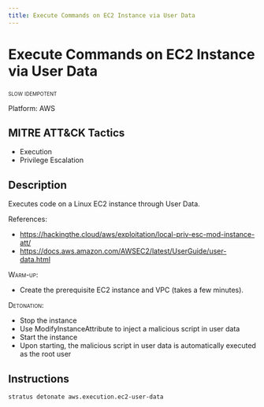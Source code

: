 ```yaml
---
title: Execute Commands on EC2 Instance via User Data
---
```


# Execute Commands on EC2 Instance via User Data

 <span class="smallcaps w3-badge w3-orange w3-round w3-text-sand" title="This attack technique might be slow to warm up or detonate">slow</span> 
 <span class="smallcaps w3-badge w3-blue w3-round w3-text-white" title="This attack technique can be detonated multiple times">idempotent</span> 

Platform: AWS

## MITRE ATT&CK Tactics


- Execution
- Privilege Escalation

## Description


Executes code on a Linux EC2 instance through User Data.

References:

- https://hackingthe.cloud/aws/exploitation/local-priv-esc-mod-instance-att/
- https://docs.aws.amazon.com/AWSEC2/latest/UserGuide/user-data.html

<span style="font-variant: small-caps;">Warm-up</span>:

- Create the prerequisite EC2 instance and VPC (takes a few minutes).

<span style="font-variant: small-caps;">Detonation</span>:

- Stop the instance
- Use ModifyInstanceAttribute to inject a malicious script in user data
- Start the instance
- Upon starting, the malicious script in user data is automatically executed as the root user


## Instructions

```bash title="Detonate with Stratus Red Team"
stratus detonate aws.execution.ec2-user-data
```